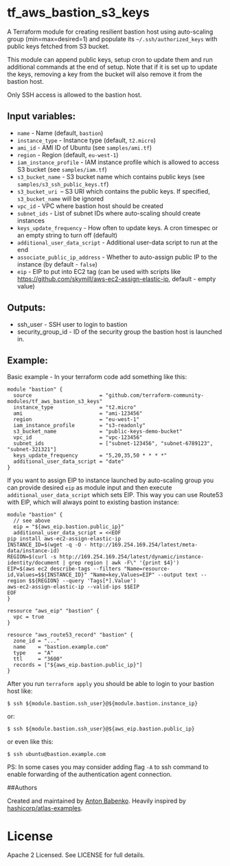 # tf_aws_bastion_s3_keys

A Terraform module for creating resilient bastion host using auto-scaling group (min=max=desired=1) and populate its
`~/.ssh/authorized_keys` with public keys fetched from S3 bucket.

This module can append public keys, setup cron to update them and run
additional commands at the end of setup. Note that if it is set up to
update the keys, removing a key from the bucket will also remove it from
the bastion host.

Only SSH access is allowed to the bastion host.

## Input variables:

  * `name` - Name (default, `bastion`)
  * `instance_type` - Instance type (default, `t2.micro`)
  * `ami_id` - AMI ID of Ubuntu (see `samples/ami.tf`)
  * `region` - Region (default, `eu-west-1`)
  * `iam_instance_profile` - IAM instance profile which is allowed to access S3 bucket (see `samples/iam.tf`)
  * `s3_bucket_name` - S3 bucket name which contains public keys (see `samples/s3_ssh_public_keys.tf`)
  * `s3_bucket_uri `– S3 URI which contains the public keys. If specified, `s3_bucket_name` will be ignored
  * `vpc_id` - VPC where bastion host should be created
  * `subnet_ids` - List of subnet IDs where auto-scaling should create instances
  * `keys_update_frequency` - How often to update keys. A cron timespec or an empty string to turn off (default)
  * `additional_user_data_script` - Additional user-data script to run at the end
  * `associate_public_ip_address` - Whether to auto-assign public IP to the instance (by default - `false`)
  * `eip` - EIP to put into EC2 tag (can be used with scripts like https://github.com/skymill/aws-ec2-assign-elastic-ip, default - empty value)

## Outputs:

  * ssh_user - SSH user to login to bastion
  * security_group_id - ID of the security group the bastion host is launched in.

## Example:

Basic example - In your terraform code add something like this:

    module "bastion" {
      source                      = "github.com/terraform-community-modules/tf_aws_bastion_s3_keys"
      instance_type               = "t2.micro"
      ami                         = "ami-123456"
      region                      = "eu-west-1"
      iam_instance_profile        = "s3-readonly"
      s3_bucket_name              = "public-keys-demo-bucket"
      vpc_id                      = "vpc-123456"
      subnet_ids                  = ["subnet-123456", "subnet-6789123", "subnet-321321"]
      keys_update_frequency       = "5,20,35,50 * * * *"
      additional_user_data_script = "date"
    }

If you want to assign EIP to instance launched by auto-scaling group you can provide desired `eip` as module input
and then execute `additional_user_data_script` which sets EIP. This way you can use Route53 with EIP, which will always
point to existing bastion instance:

    module "bastion" {
      // see above
      eip = "${aws_eip.bastion.public_ip}"
      additional_user_data_script = <<EOF
    pip install aws-ec2-assign-elastic-ip
    INSTANCE_ID=$(wget -q -O - http://169.254.169.254/latest/meta-data/instance-id)
    REGION=$(curl -s http://169.254.169.254/latest/dynamic/instance-identity/document | grep region | awk -F\" '{print $4}')
    EIP=$(aws ec2 describe-tags --filters "Name=resource-id,Values=$${INSTANCE_ID}" "Name=key,Values=EIP" --output text --region $${REGION} --query 'Tags[*].Value')
    aws-ec2-assign-elastic-ip --valid-ips $$EIP
    EOF
    }

    resource "aws_eip" "bastion" {
      vpc = true
    }

    resource "aws_route53_record" "bastion" {
      zone_id = "..."
      name    = "bastion.example.com"
      type    = "A"
      ttl     = "3600"
      records = ["${aws_eip.bastion.public_ip}"]
    }

After you run `terraform apply` you should be able to login to your bastion host like:

    $ ssh ${module.bastion.ssh_user}@${module.bastion.instance_ip}

or:

    $ ssh ${module.bastion.ssh_user}@${aws_eip.bastion.public_ip}

or even like this:

    $ ssh ubuntu@bastion.example.com

PS: In some cases you may consider adding flag `-A` to ssh command to enable forwarding of the authentication agent connection.

##Authors

Created and maintained by [Anton Babenko](https://github.com/antonbabenko).
Heavily inspired by [hashicorp/atlas-examples](https://github.com/hashicorp/atlas-examples/tree/master/infrastructures/terraform/aws/network/bastion).

# License

Apache 2 Licensed. See LICENSE for full details.
